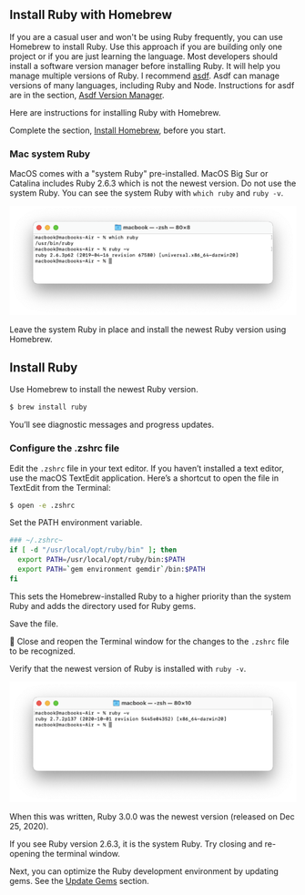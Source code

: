 ## Install Ruby with Homebrew

If you are a casual user and won't be using Ruby frequently, you can use Homebrew to install Ruby. Use this approach if you are building only one project or if you are just learning the language. Most developers should install a software version manager before installing Ruby. It will help you manage multiple versions of Ruby. I recommend [asdf](https://asdf-vm.com/). Asdf can manage versions of many languages, including Ruby and Node. Instructions for asdf are in the section, [Asdf Version Manager](/ruby/4.html).

Here are instructions for installing Ruby with Homebrew.

Complete the section, [Install Homebrew](/ruby/2.html), before you start.

### Mac system Ruby

MacOS comes with a "system Ruby" pre-installed. MacOS Big Sur or Catalina includes Ruby 2.6.3 which is not the newest version. Do not use the system Ruby. You can see the system Ruby with `which ruby` and `ruby -v`.

![](/assets/images/ruby/macos-system-ruby.png)

Leave the system Ruby in place and install the newest Ruby version using Homebrew.

## Install Ruby

Use Homebrew to install the newest Ruby version.

```bash
$ brew install ruby
```

You’ll see diagnostic messages and progress updates.

### Configure the .zshrc file

Edit the `.zshrc` file in your text editor. If you haven’t installed a text editor, use the macOS TextEdit application. Here’s a shortcut to open the file in TextEdit from the Terminal:

```bash
$ open -e .zshrc
```

Set the PATH environment variable.

```bash
### ~/.zshrc~
if [ -d "/usr/local/opt/ruby/bin" ]; then
  export PATH=/usr/local/opt/ruby/bin:$PATH
  export PATH=`gem environment gemdir`/bin:$PATH
fi
```

This sets the Homebrew-installed Ruby to a higher priority than the system Ruby and adds the directory used for Ruby gems.

Save the file.

🚩 Close and reopen the Terminal window for the changes to the `.zshrc` file to be recognized.

Verify that the newest version of Ruby is installed with `ruby -v`.

![](/assets/images/ruby/verify-ruby-install.png)

When this was written, Ruby 3.0.0 was the newest version (released on Dec 25, 2020).

If you see Ruby version 2.6.3, it is the system Ruby. Try closing and re-opening the terminal window.

Next, you can optimize the Ruby development environment by updating gems. See the [Update Gems](/ruby/6.html) section.

